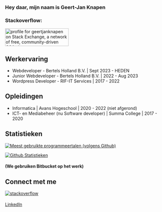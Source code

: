### Hey daar, mijn naam is Geert-Jan Knapen

### Stackoverflow:

<a href="https://stackexchange.com/users/13351244"><img src="https://stackexchange.com/users/flair/13351244.png" width="208" height="58" alt="profile for geertjanknapen on Stack Exchange, a network of free, community-driven Q&amp;A sites" title="profile for geertjanknapen on Stack Exchange, a network of free, community-driven Q&amp;A sites"></a>

## Werkervaring

<!-- WORK-EXPERIENCE-LIST:START -->
- Webdeveloper - Bertels Holland B.V. | Sept 2023 - HEDEN
- Junior Webdeveloper - Bertels Holland B.V. | 2022 - Aug 2023
- Wordpress Developer - RIF-IT Services | 2017 - 2022
<!-- WORK-EXPERIENCE-LIST:END -->

## Opleidingen

<!-- EDUCATIONS-LIST:START -->
- Informatica | Avans Hogeschool | 2020 - 2022 (niet afgerond)
- ICT- en Mediabeheer (nu Software developer) | Summa College | 2017 - 2020
<!-- EDUCATIONS-LIST:END -->

## Statistieken

[![Meest gebruikte programmeertalen (volgens Github)](https://github-readme-stats.vercel.app/api/top-langs/?username=geertjanknapen1&layout=compact&theme=tokyonight)](https://github.com/geertjanknapen1)

[![Github Statistieken](https://github-readme-stats.vercel.app/api?username=geertjanknapen1&show_icons=true&theme=tokyonight)](https://github.com/geertjanknapen1)


#### (We gebruiken Bitbucket op het werk)

## Connect met me 
<a href="https://stackoverflow.com/users/9636400/geertjanknapen" target="_blank">
<img src=https://img.shields.io/badge/stackoverflow-%23F28032.svg?&style=for-the-badge&logo=stackoverflow&logoColor=white alt=stackoverflow style="margin-bottom: 5px;" />
</a>


[LinkedIn](https://www.linkedin.com/in/geert-jan-knapen/)
